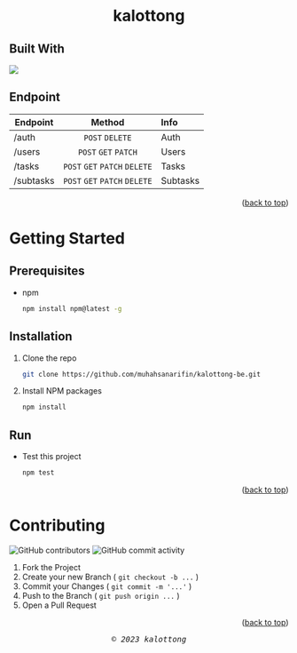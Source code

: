 <a id="readme-top"></a>

<!-- PROJECT LOGO -->
<br />
<div align="center">
  <!-- <a href="#">
    <img src="#" alt="kalottong" width="80" height="80">
  </a> -->

  <h1 align="center">kalottong</h1>

  <!-- <p align="center">
    <br />
    <a href="#"><strong>Explore the docs »</strong></a>
    <br />
    <br />
    <a href="#">View Demo</a>
    ·
    <a href="#">Report Bug</a>
    ·
    <a href="#">Request Feature</a>
  </p> -->
</div>

<!-- ABOUT THE PROJECT -->

<!-- # About The Project -->

## Built With

<p align="left">
  <a href="https://skillicons.dev">
    <img src="https://skillicons.dev/icons?i=express,postgresql,nodejs" />
  </a>
</p>

## Endpoint

| Endpoint  |            Method             | Info     |
| --------- | :---------------------------: | :------- |
| /auth     |        `POST` `DELETE`        | Auth     |
| /users    |     `POST` `GET` `PATCH`      | Users    |
| /tasks    | `POST` `GET` `PATCH` `DELETE` | Tasks    |
| /subtasks | `POST` `GET` `PATCH` `DELETE` | Subtasks |

<p align="right">(<a href="#readme-top">back to top</a>)</p>

<!-- GETTING STARTED -->

# Getting Started

## Prerequisites

- npm
  ```sh
  npm install npm@latest -g
  ```

## Installation

1. Clone the repo
   ```sh
   git clone https://github.com/muhahsanarifin/kalottong-be.git
   ```
2. Install NPM packages
   ```sh
   npm install
   ```

## Run

- Test this project
  ```sh
  npm test
  ```

<p align="right">(<a href="#readme-top">back to top</a>)</p>

<!-- CONTRIBUTING -->

# Contributing

![GitHub contributors](https://img.shields.io/github/contributors/muhahsanarifin/kalottong-be?style=flat-square) ![GitHub commit activity](https://img.shields.io/github/commit-activity/w/muhahsanarifin/kalottong-be?style=flat-square)

1. Fork the Project
2. Create your new Branch ( `git checkout -b ...` )
3. Commit your Changes ( `git commit -m '...'` )
4. Push to the Branch ( `git push origin ...` )
5. Open a Pull Request

<p align="right">(<a href="#readme-top">back to top</a>)</p>

<!-- CONTACT -->
<!-- # Contact

Your Name - []() -->

<!-- <p align="right">(<a href="#readme-top">back to top</a>)</p> -->

<p align="center"> <samp><i>&copy; 2023 kalottong</i></samp> </p>

